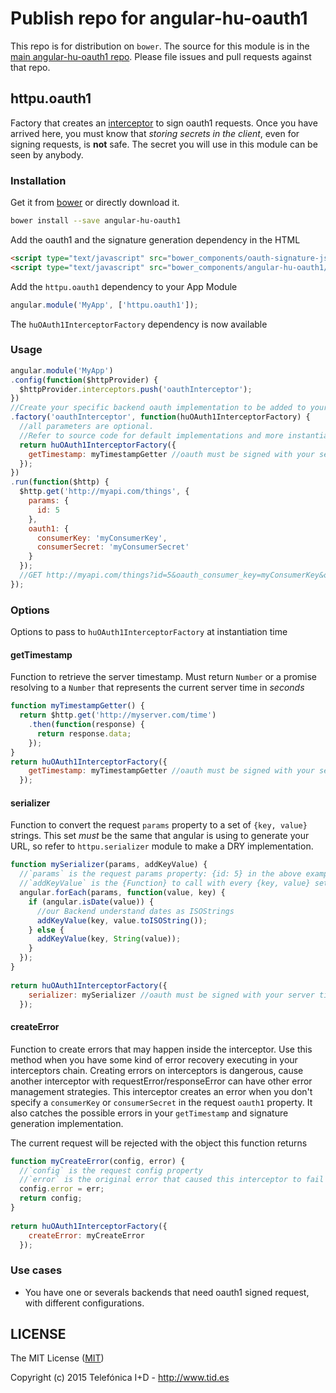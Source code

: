 # Publish repo for angular-hu-oauth1

This repo is for distribution on `bower`. The source for this module is in the
[main angular-hu-oauth1 repo](https://github.com/angular-hu/angular-hu).
Please file issues and pull requests against that repo.

## httpu.oauth1

Factory that creates an [interceptor](https://docs.angularjs.org/api/ng/service/$http) to sign oauth1 requests. Once you have arrived here, you must know that _storing secrets in the client_, even for signing requests, is **not** safe. The secret you will use in this module can be seen by anybody. 

### Installation

Get it from [bower](http://bower.io/) or directly download it.

```sh
bower install --save angular-hu-oauth1
```

Add the oauth1 and the signature generation dependency in the HTML

```html
<script type="text/javascript" src="bower_components/oauth-signature-js/dist/oauth-signature.js"></script>
<script type="text/javascript" src="bower_components/angular-hu-oauth1/oauth1.js"></script>
```

Add the `httpu.oauth1` dependency to your App Module

```js
angular.module('MyApp', ['httpu.oauth1']);
```

The `huOAuth1InterceptorFactory` dependency is now available

### Usage

```js
angular.module('MyApp')
.config(function($httpProvider) {
  $httpProvider.interceptors.push('oauthInterceptor');
})
//Create your specific backend oauth implementation to be added to your request interceptors
.factory('oauthInterceptor', function(huOAuth1InterceptorFactory) {
  //all parameters are optional.
  //Refer to source code for default implementations and more instantiation options are below
  return huOAuth1InterceptorFactory({
    getTimestamp: myTimestampGetter //oauth must be signed with your server time. 
  });
})
.run(function($http) {
  $http.get('http://myapi.com/things', {
    params: {
      id: 5
    },
    oauth1: {
      consumerKey: 'myConsumerKey',
      consumerSecret: 'myConsumerSecret'
    }
  });
  //GET http://myapi.com/things?id=5&oauth_consumer_key=myConsumerKey&oauth_nonce=W5x7uncL3ni&oauth_timestamp=123434334&oauth_signature=9frD%2Bwl4j6zsXtztwWHIRqFKmu8%3D&oauth_signature_method=HMAC-SHA1&oauth_version=1.0
});
```

### Options
Options to pass to `huOAuth1InterceptorFactory` at instantiation time 

#### getTimestamp
Function to retrieve the server timestamp. Must return `Number` or a promise resolving to a `Number` that represents the current server time in *seconds* 

```js
function myTimestampGetter() {
  return $http.get('http://myserver.com/time')
    .then(function(response) {
      return response.data;
    });
}
return huOAuth1InterceptorFactory({
    getTimestamp: myTimestampGetter //oauth must be signed with your server time. 
  });
```

#### serializer
Function to convert the request `params` property to a set of `{key, value}` strings. This set *must* be the same that angular is using to generate your URL, so refer to `httpu.serializer` module to make a DRY implementation.

```js
function mySerializer(params, addKeyValue) {
  //`params` is the request params property: {id: 5} in the above example
  //`addKeyValue` is the {Function} to call with every {key, value} set 
  angular.forEach(params, function(value, key) {
    if (angular.isDate(value)) {
      //our Backend understand dates as ISOStrings
      addKeyValue(key, value.toISOString());    
    } else {
      addKeyValue(key, String(value));
    }
  });
}
    
return huOAuth1InterceptorFactory({
    serializer: mySerializer //oauth must be signed with your server time. 
  });
```

#### createError
Function to create errors that may happen inside the interceptor. Use this method when you have some kind of error recovery executing in your interceptors chain. Creating errors on interceptors is dangerous, cause another interceptor with requestError/responseError can have other error management strategies.
This interceptor creates an error when you don't specify a `consumerKey` or `consumerSecret` in the request `oauth1` property. It also catches the possible errors in your `getTimestamp` and signature generation implementation.

The current request will be rejected with the object this function returns

```js
function myCreateError(config, error) {
  //`config` is the request config property
  //`error` is the original error that caused this interceptor to fail
  config.error = err;
  return config;
}
    
return huOAuth1InterceptorFactory({
    createError: myCreateError  
  });
```


### Use cases

* You have one or severals backends that need oauth1 signed request, with different configurations. 

## LICENSE

The MIT License ([MIT](LICENSE))

Copyright (c) 2015 Telefónica I+D - http://www.tid.es
